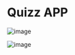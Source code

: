 # Quizz APP

![image](https://github.com/declick/Quizz-App/assets/36468501/a165b0a6-f928-484b-93f9-21fc6bbdb443)


![image](https://github.com/declick/Quizz-App/assets/36468501/7f9639b7-9227-4a1c-9160-802349834fac)




